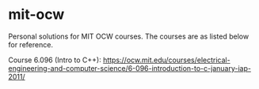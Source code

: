 # mit-ocw


Personal solutions for MIT OCW courses.
The courses are as listed below for reference.

Course 6.096 (Intro to C++): https://ocw.mit.edu/courses/electrical-engineering-and-computer-science/6-096-introduction-to-c-january-iap-2011/
